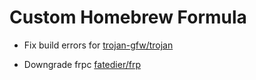 # Custom Homebrew Formula

* Fix build errors for [trojan-gfw/trojan](https://github.com/trojan-gfw/homebrew-trojan)

* Downgrade frpc [fatedier/frp](https://github.com/fatedier/frp)
